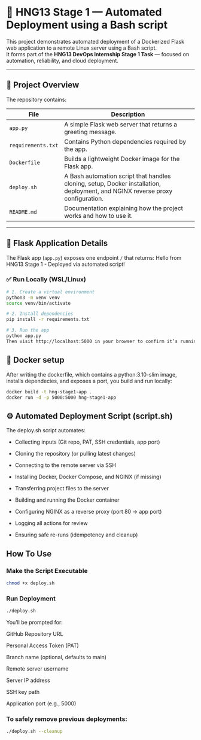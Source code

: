 # 🚀 HNG13 Stage 1 — Automated Deployment using a Bash script


This project demonstrates automated deployment of a Dockerized Flask web application to a remote Linux server using a Bash script.  
It forms part of the **HNG13 DevOps Internship Stage 1 Task** — focused on automation, reliability, and cloud deployment.

---

## 🧩 Project Overview

The repository contains:

| File | Description |
|------|--------------|
| `app.py` | A simple Flask web server that returns a greeting message. |
| `requirements.txt` | Contains Python dependencies required by the app. |
| `Dockerfile` | Builds a lightweight Docker image for the Flask app. |
| `deploy.sh` | A Bash automation script that handles cloning, setup, Docker installation, deployment, and NGINX reverse proxy configuration. |
| `README.md` | Documentation explaining how the project works and how to use it. |

---

## 🐍 Flask Application Details

The Flask app (`app.py`) exposes one endpoint `/` that returns: Hello from HNG13 Stage 1 - Deployed via automated script!

### ✅ Run Locally (WSL/Linux)
```bash
# 1. Create a virtual environment
python3 -m venv venv
source venv/bin/activate

# 2. Install dependencies
pip install -r requirements.txt

# 3. Run the app
python app.py  
Then visit http://localhost:5000 in your browser to confirm it’s running.  
```  

## 🐳 Docker setup  
After writing the dockerfile, which contains a python:3.10-slim image, installs dependecies, and exposes a port, you build and run locally:  
```bash  
docker build -t hng-stage1-app .
docker run -d -p 5000:5000 hng-stage1-app
```  

## ⚙ Automated Deployment Script (script.sh)  
The deploy.sh script automates:

- Collecting inputs (Git repo, PAT, SSH credentials, app port)

- Cloning the repository (or pulling latest changes)

- Connecting to the remote server via SSH

- Installing Docker, Docker Compose, and NGINX (if missing)

- Transferring project files to the server

- Building and running the Docker container

- Configuring NGINX as a reverse proxy (port 80 → app port)

- Logging all actions for review

- Ensuring safe re-runs (idempotency and cleanup)  

## How To Use  
### Make the Script Executable  
```bash  
chmod +x deploy.sh
```  
### Run Deployment   
```bash  
./deploy.sh
```  

You’ll be prompted for:

GitHub Repository URL

Personal Access Token (PAT)

Branch name (optional, defaults to main)

Remote server username

Server IP address

SSH key path

Application port (e.g., 5000)  

### To safely remove previous deployments:
```bash
./deploy.sh --cleanup
```

